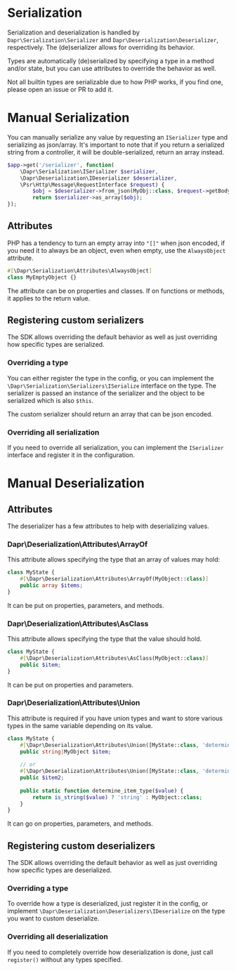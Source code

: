 # Serialization

Serialization and deserialization is handled by `Dapr\Serialization\Serializer` and `Dapr\Deserialization\Deserializer`,
respectively. The (de)serializer allows for overriding its behavior.

Types are automatically (de)serialized by specifying a type in a method and/or state, but you can use attributes to
override the behavior as well.

Not all builtin types are serializable due to how PHP works, if you find one, please open an issue or PR to add it.

# Manual Serialization

You can manually serialize any value by requesting an `ISerializer` type and serializing as json/array. It's important
to note that if you return a serialized string from a controller, it will be double-serialized, return an array instead.

```php
$app->get('/serializer', function(
    \Dapr\Serialization\ISerializer $serializer, 
    \Dapr\Deserialization\IDeserializer $deserializer,
    \Psr\Http\Message\RequestInterface $request) {
        $obj = $deserializer->from_json(MyObj::class, $request->getBody()->getContents());
        return $serializer->as_array($obj);
});
```

## Attributes

PHP has a tendency to turn an empty array into `"[]"` when json encoded, if you need it to always be an object, even
when empty, use the `AlwaysObject` attribute.

```php
#[\Dapr\Serialization\Attributes\AlwaysObject]
class MyEmptyObject {}
```

The attribute can be on properties and classes. If on functions or methods, it applies to the return value.

## Registering custom serializers

The SDK allows overriding the default behavior as well as just overriding how specific types are serialized.

### Overriding a type

You can either register the type in the config, or you can implement the `\Dapr\Serialization\Serializers\ISerialize`
interface on the type. The serializer is passed an instance of the serializer and the object to be serialized which is
also `$this`.

The custom serializer should return an array that can be json encoded.

### Overriding all serialization

If you need to override all serialization, you can implement the `ISerializer` interface and register it in the
configuration.

# Manual Deserialization

## Attributes

The deserializer has a few attributes to help with deserializing values.

### Dapr\Deserialization\Attributes\ArrayOf

This attribute allows specifying the type that an array of values may hold:

```php
class MyState {
    #[\Dapr\Deserialization\Attributes\ArrayOf(MyObject::class)]
    public array $items;
}
```

It can be put on properties, parameters, and methods.

### Dapr\Deserialization\Attributes\AsClass

This attribute allows specifying the type that the value should hold.

```php
class MyState {
    #[\Dapr\Deserialization\Attributes\AsClass(MyObject::class)]
    public $item;
}
```

It can be put on properties and parameters.

### Dapr\Deserialization\Attributes\Union

This attribute is required if you have union types and want to store various types in the same variable depending on its
value.

```php
class MyState {
    #[\Dapr\Deserialization\Attributes\Union([MyState::class, 'determine_item_type'])]
    public string|MyObject $item;
    
    // or
    #[\Dapr\Deserialization\Attributes\Union([MyState::class, 'determine_item_type'], 'string', MyObject::class)]
    public $item2;
    
    public static function determine_item_type($value) {
        return is_string($value) ? 'string' : MyObject::class;
    }
}
```

It can go on properties, parameters, and methods.

## Registering custom deserializers

The SDK allows overriding the default behavior as well as just overriding how specific types are deserialized.

### Overriding a type

To override how a type is deserialized, just register it in the config, or
implement `\Dapr\Deserialization\Deserializers\IDeserialize` on the type you want to custom deserialize.

### Overriding all deserialization

If you need to completely override how deserialization is done, just call `register()` without any types specified.
